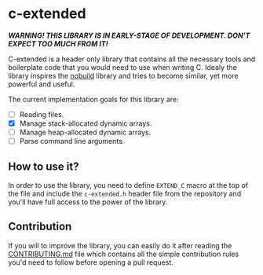 # c-extended
***WARNING! THIS LIBRARY IS IN EARLY-STAGE OF DEVELOPMENT. DON'T EXPECT TOO MUCH FROM IT!***

C-extended is a header only library that contains all the necessary tools and boilerplate code that you would need to use when writing C. Idealy the library inspires the [nobuild](https://github.com/tsoding/nobuild) library and tries to become similar, yet more powerful and useful.

The current implementation goals for this library are:
- [ ] Reading files.
- [X] Manage stack-allocated dynamic arrays.
- [ ] Manage heap-allocated dynamic arrays.
- [ ] Parse command line arguments.

## How to use it?
In order to use the library, you need to define `EXTEND_C` macro at the top of the file and include the `c-extended.h` header file from the repository and you'll have full access to the power of the library.

## Contribution
If you will to improve the library, you can easily do it after reading the [CONTRIBUTING.md](https://github.com/detectivekaktus/c-extended/blob/main/CONTRIBUTING.md) file which contains all the simple contribution rules you'd need to follow before opening a pull request.
